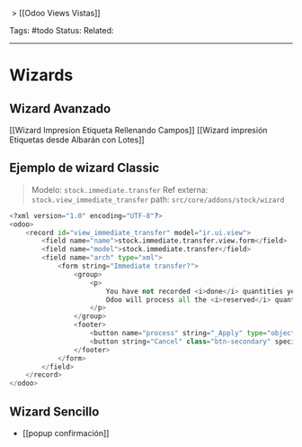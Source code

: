  > [[Odoo Views Vistas]]

Tags: #todo 
Status: 
Related: 

___

# Wizards

## Wizard Avanzado

[[Wizard Impresion Etiqueta Rellenando Campos]]
[[Wizard impresión Etiquetas desde Albarán con Lotes]]

## Ejemplo de wizard Classic

> Modelo: `stock.immediate.transfer`
> Ref externa: `stock.view_immediate_transfer`
> path: `src/core/addons/stock/wizard`

```python
<?xml version="1.0" encoding="UTF-8"?>  
<odoo>  
    <record id="view_immediate_transfer" model="ir.ui.view">  
        <field name="name">stock.immediate.transfer.view.form</field>  
        <field name="model">stock.immediate.transfer</field>  
        <field name="arch" type="xml">  
            <form string="Immediate transfer?">  
                <group>  
                    <p>  
                        You have not recorded <i>done</i> quantities yet, by clicking on <i>apply</i>  
                        Odoo will process all the <i>reserved</i> quantities.  
                    </p>  
                </group>  
                <footer>  
                    <button name="process" string="_Apply" type="object" class="btn-primary"/>  
                    <button string="Cancel" class="btn-secondary" special="cancel" />  
                </footer>  
            </form>  
        </field>  
    </record>  
</odoo>
```

## Wizard Sencillo
- [[popup confirmación]]

